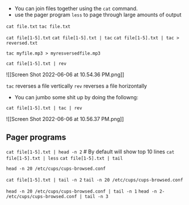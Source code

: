 - You can join files together using the `cat` command.
- use the pager program `less` to page through large amounts of output

`cat file.txt`
`tac file.txt`

`cat file[1-5].txt`
`cat file[1-5].txt | tac`
`cat file[1-5].txt | tac > reversed.txt`

`tac myfile.mp3 > myresversedfile.mp3`

`cat file[1-5].txt | rev`

![[Screen Shot 2022-06-06 at 10.54.36 PM.png]]

`tac` reverses a file vertically
`rev` reverses a file horizontally

- You can jumbo some shit up by doing the followng:

`cat file[1-5].txt | tac | rev`

![[Screen Shot 2022-06-06 at 10.56.37 PM.png]]

## Pager programs

`cat file[1-5].txt | head -n 2` # By default will show top 10 lines
`cat file[1-5].txt | less`
`cat file[1-5].txt | tail`

`head -n 20 /etc/cups/cups-browsed.conf`

`cat file[1-5].txt | tail -n 2`
`tail -n 20 /etc/cups/cups-browsed.conf`

`head -n 20 /etc/cups/cups-browsed.conf | tail -n 1`
`head -n 2- /etc/cups/cups-browsed.conf | tail -n 3`
